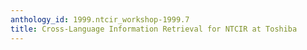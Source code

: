 ```yaml
---
anthology_id: 1999.ntcir_workshop-1999.7
title: Cross-Language Information Retrieval for NTCIR at Toshiba
---
```

